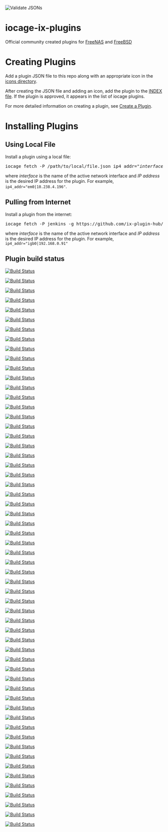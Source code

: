 ![Validate JSONs](https://github.com/ix-plugin-hub/iocage-plugin-index/workflows/Validate%20JSONs/badge.svg)

# iocage-ix-plugins
Official community created plugins for [FreeNAS](http://www.freenas.org) and [FreeBSD](http://www.freebsd.org)

# Creating Plugins
Add a plugin JSON file to this repo along with an appropriate icon in the [icons directory](icons/).

After creating the JSON file and adding an icon, add the plugin to the [INDEX file](INDEX).
If the plugin is approved, it appears in the list of iocage plugins.

For more detailed information on creating a plugin, see [Create a Plugin](https://www.ixsystems.com/documentation/freenas/11.2-U6/plugins.html#create-a-plugin).

# Installing Plugins

## Using Local File
Install a plugin using a local file:
<pre>
iocage fetch -P /path/to/local/file.json ip4_addr="<i>interface</i>|<i>IPaddress</i>"
</pre>
where *interface* is the name of the active network interface and *IP address* is the desired IP address for the plugin.
For example, `ip4_addr="em0|10.238.4.196"`.

## Pulling from Internet
Install a plugin from the internet:
<pre>
iocage fetch -P jenkins -g https://github.com/ix-plugin-hub/iocage-plugin-index ip4_addr="<i>interface</i>|<i>IPaddress</i>"
</pre>
where *interface* is the name of the active network interface and *IP address* is the desired IP address for the plugin.
For example, `ip4_addr="igb0|192.168.0.91"`

## Plugin build status
[![Build Status](https://api.cirrus-ci.com/github/fulder/iocage-plugin-index.svg?task=install_backuppc&branch=test-install-plugins)](https://api.cirrus-ci.com/github/fulder/iocage-plugin-index.svg?task=install_backuppc&branch=test-install-plugins>)

[![Build Status](https://api.cirrus-ci.com/github/fulder/iocage-plugin-index.svg?task=install_bazarr&branch=test-install-plugins)](https://api.cirrus-ci.com/github/fulder/iocage-plugin-index.svg?task=install_bazarr&branch=test-install-plugins>)

[![Build Status](https://api.cirrus-ci.com/github/fulder/iocage-plugin-index.svg?task=install_bind&branch=test-install-plugins)](https://api.cirrus-ci.com/github/fulder/iocage-plugin-index.svg?task=install_bind&branch=test-install-plugins>)

[![Build Status](https://api.cirrus-ci.com/github/fulder/iocage-plugin-index.svg?task=install_calibre-web&branch=test-install-plugins)](https://api.cirrus-ci.com/github/fulder/iocage-plugin-index.svg?task=install_calibre-web&branch=test-install-plugins>)

[![Build Status](https://api.cirrus-ci.com/github/fulder/iocage-plugin-index.svg?task=install_channels-dvr&branch=test-install-plugins)](https://api.cirrus-ci.com/github/fulder/iocage-plugin-index.svg?task=install_channels-dvr&branch=test-install-plugins>)

[![Build Status](https://api.cirrus-ci.com/github/fulder/iocage-plugin-index.svg?task=install_clamav&branch=test-install-plugins)](https://api.cirrus-ci.com/github/fulder/iocage-plugin-index.svg?task=install_clamav&branch=test-install-plugins>)

[![Build Status](https://api.cirrus-ci.com/github/fulder/iocage-plugin-index.svg?task=install_deluge-pip&branch=test-install-plugins)](https://api.cirrus-ci.com/github/fulder/iocage-plugin-index.svg?task=install_deluge-pip&branch=test-install-plugins>)

[![Build Status](https://api.cirrus-ci.com/github/fulder/iocage-plugin-index.svg?task=install_dnsmasq&branch=test-install-plugins)](https://api.cirrus-ci.com/github/fulder/iocage-plugin-index.svg?task=install_dnsmasq&branch=test-install-plugins>)

[![Build Status](https://api.cirrus-ci.com/github/fulder/iocage-plugin-index.svg?task=install_drupal8&branch=test-install-plugins)](https://api.cirrus-ci.com/github/fulder/iocage-plugin-index.svg?task=install_drupal8&branch=test-install-plugins>)

[![Build Status](https://api.cirrus-ci.com/github/fulder/iocage-plugin-index.svg?task=install_duplicati&branch=test-install-plugins)](https://api.cirrus-ci.com/github/fulder/iocage-plugin-index.svg?task=install_duplicati&branch=test-install-plugins>)

[![Build Status](https://api.cirrus-ci.com/github/fulder/iocage-plugin-index.svg?task=install_emby&branch=test-install-plugins)](https://api.cirrus-ci.com/github/fulder/iocage-plugin-index.svg?task=install_emby&branch=test-install-plugins>)

[![Build Status](https://api.cirrus-ci.com/github/fulder/iocage-plugin-index.svg?task=install_emby-server-stable&branch=test-install-plugins)](https://api.cirrus-ci.com/github/fulder/iocage-plugin-index.svg?task=install_emby-server-stable&branch=test-install-plugins>)

[![Build Status](https://api.cirrus-ci.com/github/fulder/iocage-plugin-index.svg?task=install_esphome&branch=test-install-plugins)](https://api.cirrus-ci.com/github/fulder/iocage-plugin-index.svg?task=install_esphome&branch=test-install-plugins>)

[![Build Status](https://api.cirrus-ci.com/github/fulder/iocage-plugin-index.svg?task=install_famp&branch=test-install-plugins)](https://api.cirrus-ci.com/github/fulder/iocage-plugin-index.svg?task=install_famp&branch=test-install-plugins>)

[![Build Status](https://api.cirrus-ci.com/github/fulder/iocage-plugin-index.svg?task=install_gitea&branch=test-install-plugins)](https://api.cirrus-ci.com/github/fulder/iocage-plugin-index.svg?task=install_gitea&branch=test-install-plugins>)

[![Build Status](https://api.cirrus-ci.com/github/fulder/iocage-plugin-index.svg?task=install_gitlab&branch=test-install-plugins)](https://api.cirrus-ci.com/github/fulder/iocage-plugin-index.svg?task=install_gitlab&branch=test-install-plugins>)

[![Build Status](https://api.cirrus-ci.com/github/fulder/iocage-plugin-index.svg?task=install_gogs&branch=test-install-plugins)](https://api.cirrus-ci.com/github/fulder/iocage-plugin-index.svg?task=install_gogs&branch=test-install-plugins>)

[![Build Status](https://api.cirrus-ci.com/github/fulder/iocage-plugin-index.svg?task=install_grafana&branch=test-install-plugins)](https://api.cirrus-ci.com/github/fulder/iocage-plugin-index.svg?task=install_grafana&branch=test-install-plugins>)

[![Build Status](https://api.cirrus-ci.com/github/fulder/iocage-plugin-index.svg?task=install_heimdall-dashboard&branch=test-install-plugins)](https://api.cirrus-ci.com/github/fulder/iocage-plugin-index.svg?task=install_heimdall-dashboard&branch=test-install-plugins>)

[![Build Status](https://api.cirrus-ci.com/github/fulder/iocage-plugin-index.svg?task=install_homeassistant&branch=test-install-plugins)](https://api.cirrus-ci.com/github/fulder/iocage-plugin-index.svg?task=install_homeassistant&branch=test-install-plugins>)

[![Build Status](https://api.cirrus-ci.com/github/fulder/iocage-plugin-index.svg?task=install_homebridge&branch=test-install-plugins)](https://api.cirrus-ci.com/github/fulder/iocage-plugin-index.svg?task=install_homebridge&branch=test-install-plugins>)

[![Build Status](https://api.cirrus-ci.com/github/fulder/iocage-plugin-index.svg?task=install_hoobs&branch=test-install-plugins)](https://api.cirrus-ci.com/github/fulder/iocage-plugin-index.svg?task=install_hoobs&branch=test-install-plugins>)

[![Build Status](https://api.cirrus-ci.com/github/fulder/iocage-plugin-index.svg?task=install_i2p&branch=test-install-plugins)](https://api.cirrus-ci.com/github/fulder/iocage-plugin-index.svg?task=install_i2p&branch=test-install-plugins>)

[![Build Status](https://api.cirrus-ci.com/github/fulder/iocage-plugin-index.svg?task=install_irssi&branch=test-install-plugins)](https://api.cirrus-ci.com/github/fulder/iocage-plugin-index.svg?task=install_irssi&branch=test-install-plugins>)

[![Build Status](https://api.cirrus-ci.com/github/fulder/iocage-plugin-index.svg?task=install_jackett&branch=test-install-plugins)](https://api.cirrus-ci.com/github/fulder/iocage-plugin-index.svg?task=install_jackett&branch=test-install-plugins>)

[![Build Status](https://api.cirrus-ci.com/github/fulder/iocage-plugin-index.svg?task=install_jenkins&branch=test-install-plugins)](https://api.cirrus-ci.com/github/fulder/iocage-plugin-index.svg?task=install_jenkins&branch=test-install-plugins>)

[![Build Status](https://api.cirrus-ci.com/github/fulder/iocage-plugin-index.svg?task=install_jenkins-lts&branch=test-install-plugins)](https://api.cirrus-ci.com/github/fulder/iocage-plugin-index.svg?task=install_jenkins-lts&branch=test-install-plugins>)

[![Build Status](https://api.cirrus-ci.com/github/fulder/iocage-plugin-index.svg?task=install_lidarr&branch=test-install-plugins)](https://api.cirrus-ci.com/github/fulder/iocage-plugin-index.svg?task=install_lidarr&branch=test-install-plugins>)

[![Build Status](https://api.cirrus-ci.com/github/fulder/iocage-plugin-index.svg?task=install_madsonic&branch=test-install-plugins)](https://api.cirrus-ci.com/github/fulder/iocage-plugin-index.svg?task=install_madsonic&branch=test-install-plugins>)

[![Build Status](https://api.cirrus-ci.com/github/fulder/iocage-plugin-index.svg?task=install_mineos&branch=test-install-plugins)](https://api.cirrus-ci.com/github/fulder/iocage-plugin-index.svg?task=install_mineos&branch=test-install-plugins>)

[![Build Status](https://api.cirrus-ci.com/github/fulder/iocage-plugin-index.svg?task=install_monica&branch=test-install-plugins)](https://api.cirrus-ci.com/github/fulder/iocage-plugin-index.svg?task=install_monica&branch=test-install-plugins>)

[![Build Status](https://api.cirrus-ci.com/github/fulder/iocage-plugin-index.svg?task=install_mosquitto&branch=test-install-plugins)](https://api.cirrus-ci.com/github/fulder/iocage-plugin-index.svg?task=install_mosquitto&branch=test-install-plugins>)

[![Build Status](https://api.cirrus-ci.com/github/fulder/iocage-plugin-index.svg?task=install_motioneye&branch=test-install-plugins)](https://api.cirrus-ci.com/github/fulder/iocage-plugin-index.svg?task=install_motioneye&branch=test-install-plugins>)

[![Build Status](https://api.cirrus-ci.com/github/fulder/iocage-plugin-index.svg?task=install_netdata&branch=test-install-plugins)](https://api.cirrus-ci.com/github/fulder/iocage-plugin-index.svg?task=install_netdata&branch=test-install-plugins>)

[![Build Status](https://api.cirrus-ci.com/github/fulder/iocage-plugin-index.svg?task=install_node-red&branch=test-install-plugins)](https://api.cirrus-ci.com/github/fulder/iocage-plugin-index.svg?task=install_node-red&branch=test-install-plugins>)

[![Build Status](https://api.cirrus-ci.com/github/fulder/iocage-plugin-index.svg?task=install_nzbget&branch=test-install-plugins)](https://api.cirrus-ci.com/github/fulder/iocage-plugin-index.svg?task=install_nzbget&branch=test-install-plugins>)

[![Build Status](https://api.cirrus-ci.com/github/fulder/iocage-plugin-index.svg?task=install_openspeedtest-server&branch=test-install-plugins)](https://api.cirrus-ci.com/github/fulder/iocage-plugin-index.svg?task=install_openspeedtest-server&branch=test-install-plugins>)

[![Build Status](https://api.cirrus-ci.com/github/fulder/iocage-plugin-index.svg?task=install_openvpn&branch=test-install-plugins)](https://api.cirrus-ci.com/github/fulder/iocage-plugin-index.svg?task=install_openvpn&branch=test-install-plugins>)

[![Build Status](https://api.cirrus-ci.com/github/fulder/iocage-plugin-index.svg?task=install_privatebin&branch=test-install-plugins)](https://api.cirrus-ci.com/github/fulder/iocage-plugin-index.svg?task=install_privatebin&branch=test-install-plugins>)

[![Build Status](https://api.cirrus-ci.com/github/fulder/iocage-plugin-index.svg?task=install_qbittorrent&branch=test-install-plugins)](https://api.cirrus-ci.com/github/fulder/iocage-plugin-index.svg?task=install_qbittorrent&branch=test-install-plugins>)

[![Build Status](https://api.cirrus-ci.com/github/fulder/iocage-plugin-index.svg?task=install_quasselcore&branch=test-install-plugins)](https://api.cirrus-ci.com/github/fulder/iocage-plugin-index.svg?task=install_quasselcore&branch=test-install-plugins>)

[![Build Status](https://api.cirrus-ci.com/github/fulder/iocage-plugin-index.svg?task=install_radarr&branch=test-install-plugins)](https://api.cirrus-ci.com/github/fulder/iocage-plugin-index.svg?task=install_radarr&branch=test-install-plugins>)

[![Build Status](https://api.cirrus-ci.com/github/fulder/iocage-plugin-index.svg?task=install_rslsync&branch=test-install-plugins)](https://api.cirrus-ci.com/github/fulder/iocage-plugin-index.svg?task=install_rslsync&branch=test-install-plugins>)

[![Build Status](https://api.cirrus-ci.com/github/fulder/iocage-plugin-index.svg?task=install_rtorrent-flood&branch=test-install-plugins)](https://api.cirrus-ci.com/github/fulder/iocage-plugin-index.svg?task=install_rtorrent-flood&branch=test-install-plugins>)

[![Build Status](https://api.cirrus-ci.com/github/fulder/iocage-plugin-index.svg?task=install_sabnzbd&branch=test-install-plugins)](https://api.cirrus-ci.com/github/fulder/iocage-plugin-index.svg?task=install_sabnzbd&branch=test-install-plugins>)

[![Build Status](https://api.cirrus-ci.com/github/fulder/iocage-plugin-index.svg?task=install_sickchill&branch=test-install-plugins)](https://api.cirrus-ci.com/github/fulder/iocage-plugin-index.svg?task=install_sickchill&branch=test-install-plugins>)

[![Build Status](https://api.cirrus-ci.com/github/fulder/iocage-plugin-index.svg?task=install_sonarr&branch=test-install-plugins)](https://api.cirrus-ci.com/github/fulder/iocage-plugin-index.svg?task=install_sonarr&branch=test-install-plugins>)

[![Build Status](https://api.cirrus-ci.com/github/fulder/iocage-plugin-index.svg?task=install_tasmoadmin&branch=test-install-plugins)](https://api.cirrus-ci.com/github/fulder/iocage-plugin-index.svg?task=install_tasmoadmin&branch=test-install-plugins>)

[![Build Status](https://api.cirrus-ci.com/github/fulder/iocage-plugin-index.svg?task=install_tautulli&branch=test-install-plugins)](https://api.cirrus-ci.com/github/fulder/iocage-plugin-index.svg?task=install_tautulli&branch=test-install-plugins>)

[![Build Status](https://api.cirrus-ci.com/github/fulder/iocage-plugin-index.svg?task=install_transmission&branch=test-install-plugins)](https://api.cirrus-ci.com/github/fulder/iocage-plugin-index.svg?task=install_transmission&branch=test-install-plugins>)

[![Build Status](https://api.cirrus-ci.com/github/fulder/iocage-plugin-index.svg?task=install_unificontroller&branch=test-install-plugins)](https://api.cirrus-ci.com/github/fulder/iocage-plugin-index.svg?task=install_unificontroller&branch=test-install-plugins>)

[![Build Status](https://api.cirrus-ci.com/github/fulder/iocage-plugin-index.svg?task=install_unificontroller-lts&branch=test-install-plugins)](https://api.cirrus-ci.com/github/fulder/iocage-plugin-index.svg?task=install_unificontroller-lts&branch=test-install-plugins>)

[![Build Status](https://api.cirrus-ci.com/github/fulder/iocage-plugin-index.svg?task=install_vault&branch=test-install-plugins)](https://api.cirrus-ci.com/github/fulder/iocage-plugin-index.svg?task=install_vault&branch=test-install-plugins>)

[![Build Status](https://api.cirrus-ci.com/github/fulder/iocage-plugin-index.svg?task=install_weechat&branch=test-install-plugins)](https://api.cirrus-ci.com/github/fulder/iocage-plugin-index.svg?task=install_weechat&branch=test-install-plugins>)

[![Build Status](https://api.cirrus-ci.com/github/fulder/iocage-plugin-index.svg?task=install_xmrig&branch=test-install-plugins)](https://api.cirrus-ci.com/github/fulder/iocage-plugin-index.svg?task=install_xmrig&branch=test-install-plugins>)

[![Build Status](https://api.cirrus-ci.com/github/fulder/iocage-plugin-index.svg?task=install_zoneminder&branch=test-install-plugins)](https://api.cirrus-ci.com/github/fulder/iocage-plugin-index.svg?task=install_zoneminder&branch=test-install-plugins>)

[![Build Status](https://api.cirrus-ci.com/github/fulder/iocage-plugin-index.svg?task=install_zrepl&branch=test-install-plugins)](https://api.cirrus-ci.com/github/fulder/iocage-plugin-index.svg?task=install_zrepl&branch=test-install-plugins>)

[![Build Status](https://api.cirrus-ci.com/github/fulder/iocage-plugin-index.svg?task=install_zwavejs2mqtt&branch=test-install-plugins)](https://api.cirrus-ci.com/github/fulder/iocage-plugin-index.svg?task=install_zwavejs2mqtt&branch=test-install-plugins>)